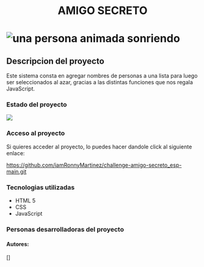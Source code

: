 <h1 align="center">AMIGO SECRETO<h1/>
  
![una persona animada sonriendo](https://github.com/user-attachments/assets/51c654c2-568b-46b9-8c67-6368dcce3465)

<h2>Descripcion del proyecto</h2>

<p>Este sistema consta en agregar nombres de personas a una lista para luego ser seleccionados al azar, gracias a las distintas funciones que nos regala JavaScript.</p>

<h3>Estado del proyecto</h3>
<p align="left">
   <img src="https://img.shields.io/badge/STATUS-%20TERMINADO-blue">
   </p>

<h3>Acceso al proyecto</h3>
<p>Si quieres acceder al proyecto, lo puedes hacer dandole click al siguiente enlace:

https://github.com/iamRonnyMartinez/challenge-amigo-secreto_esp-main.git</p>

<h3>Tecnologias utilizadas</h3>

* HTML 5
* CSS
* JavaScript

<h3>Personas desarrolladoras del proyecto</h3>

<h4>Autores:</h4>
[]
